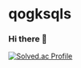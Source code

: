 # qogksqls

### Hi there 👋

[![Solved.ac Profile](http://mazassumnida.wtf/api/v2/generate_badge?boj=한빈)](https://solved.ac/qotktpdy/)
